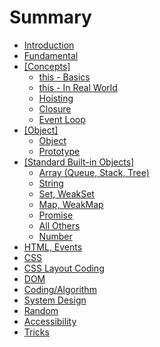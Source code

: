 # Summary

* [Introduction](README.md)
* [Fundamental](basics.md)
* [\[Concepts\]](concepts.md)
    * [this - Basics](this.md)
    * [this - In Real World](this---in-real-word.md)
    * [Hoisting](hoisting.md)
    * [Closure](closue.md)
    * [Event Loop](event-loop.md)
* [\[Object\]](object.md)
    * [Object](object.md)
    * [Prototype](prototype.md)
* [\[Standard Built-in Objects\]](standard-built-in-objects.md)
    * [Array \(Queue, Stack, Tree\)](array.md)
    * [String](string.md)
    * [Set, WeakSet](set.md)
    * [Map, WeakMap](map--set.md)
    * [Promise](promise.md)
    * [All Others](write-your-own.md)
    * [Number](number.md)
* [HTML, Events](html.md)
* [CSS](css.md)
* [CSS Layout Coding](css-layout-coding.md)
* [DOM](dom-api.md)
* [Coding\/Algorithm](javascript-coding.md)
* [System Design](system-design.md)
* [Random](random.md)
* [Accessibility](accessibility.md)
* [Tricks](tricks-to-show-off.md)

